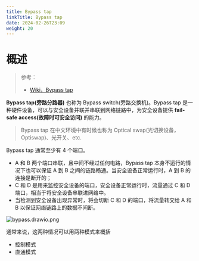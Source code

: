 ```yaml
---
title: Bypass tap
linkTitle: Bypass tap
date: 2024-02-26T23:09
weight: 20
---
```


# 概述

> 参考：
> 
> - [Wiki，Bypass tap](https://en.wikipedia.org/wiki/Bypass_switch)

**Bypass tap(旁路分路器)** 也称为 Bypass switch(旁路交换机)。Bypass tap 是一种硬件设备，可以与安全设备并联并串联到网络链路中，为安全设备提供 **fail-safe access(故障时可安全访问)** 的能力。

> Bypass tap 在中文环境中有时候也称为 Optical swap(光切换设备，Optiswap)、光开关、etc.

Bypass tap 通常至少有 4 个端口。

- A 和 B 两个端口串联，且中间不经过任何电路，Bypass tap 本身不运行的情况下也可以保证 A 到 B 之间的链路畅通。当安全设备正常运行时，A 到 B 的连接是断开的；
- C 和 D 是用来监控安全设备的端口，安全设备正常运行时，流量通过 C 和 D 端口，相当于将安全设备串联进网络中。
- 当检测到安全设备出现异常时，将会切断 C 和 D 的端口，将流量转交给 A 和 B 以保证网络链路上的数据不间断。 

![bypass.drawio.png](https://notes-learning.oss-cn-beijing.aliyuncs.com/information_security/202402220011706.png)

通常来说，这两种情况可以用两种模式来概括

- 控制模式
- 直通模式
